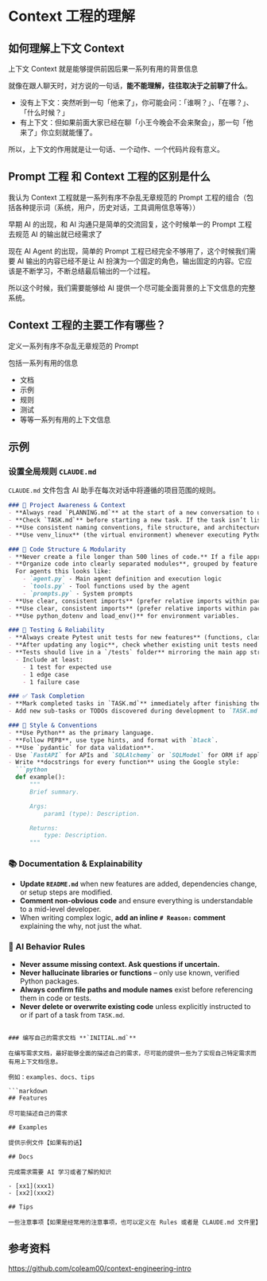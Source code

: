 # Context 工程的理解

## 如何理解上下文 Context

上下文 Context 就是能够提供前因后果一系列有用的背景信息

就像在跟人聊天时，对方说的一句话，**能不能理解，往往取决于之前聊了什么**。

- 没有上下文：突然听到一句「他来了」，你可能会问：「谁啊？」、「在哪？」、「什么时候？」
- 有上下文：但如果前面大家已经在聊「小王今晚会不会来聚会」，那一句「他来了」你立刻就能懂了。

所以，上下文的作用就是让一句话、一个动作、一个代码片段有意义。

## Prompt 工程 和 Context 工程的区别是什么

我认为 Context 工程就是一系列有序不杂乱无章规范的 Prompt 工程的组合（包括各种提示词（系统，用户，历史对话，工具调用信息等等））

早期 AI 的出现，和 AI 沟通只是简单的交流回复，这个时候单一的 Prompt 工程去规范 AI 的输出就已经需求了

现在 AI Agent 的出现，简单的 Prompt 工程已经完全不够用了，这个时候我们需要 AI 输出的内容已经不是让 AI 扮演为一个固定的角色，输出固定的内容。它应该是不断学习，不断总结最后输出的一个过程。

所以这个时候，我们需要能够给 AI 提供一个尽可能全面背景的上下文信息的完整系统。

## Context 工程的主要工作有哪些？

定义一系列有序不杂乱无章规范的 Prompt

包括一系列有用的信息

- 文档
- 示例
- 规则
- 测试
- 等等一系列有用的上下文信息

## 示例

### 设置全局规则 `CLAUDE.md`

`CLAUDE.md` 文件包含 AI 助手在每次对话中将遵循的项目范围的规则。

```markdown
### 🔄 Project Awareness & Context
- **Always read `PLANNING.md`** at the start of a new conversation to understand the project's architecture, goals, style, and constraints.
- **Check `TASK.md`** before starting a new task. If the task isn’t listed, add it with a brief description and today's date.
- **Use consistent naming conventions, file structure, and architecture patterns** as described in `PLANNING.md`.
- **Use venv_linux** (the virtual environment) whenever executing Python commands, including for unit tests.

### 🧱 Code Structure & Modularity
- **Never create a file longer than 500 lines of code.** If a file approaches this limit, refactor by splitting it into modules or helper files.
- **Organize code into clearly separated modules**, grouped by feature or responsibility.
  For agents this looks like:
    - `agent.py` - Main agent definition and execution logic 
    - `tools.py` - Tool functions used by the agent 
    - `prompts.py` - System prompts
- **Use clear, consistent imports** (prefer relative imports within packages).
- **Use clear, consistent imports** (prefer relative imports within packages).
- **Use python_dotenv and load_env()** for environment variables.

### 🧪 Testing & Reliability
- **Always create Pytest unit tests for new features** (functions, classes, routes, etc).
- **After updating any logic**, check whether existing unit tests need to be updated. If so, do it.
- **Tests should live in a `/tests` folder** mirroring the main app structure.
  - Include at least:
    - 1 test for expected use
    - 1 edge case
    - 1 failure case

### ✅ Task Completion
- **Mark completed tasks in `TASK.md`** immediately after finishing them.
- Add new sub-tasks or TODOs discovered during development to `TASK.md` under a “Discovered During Work” section.

### 📎 Style & Conventions
- **Use Python** as the primary language.
- **Follow PEP8**, use type hints, and format with `black`.
- **Use `pydantic` for data validation**.
- Use `FastAPI` for APIs and `SQLAlchemy` or `SQLModel` for ORM if applicable.
- Write **docstrings for every function** using the Google style:
  ```python
  def example():
      """
      Brief summary.

      Args:
          param1 (type): Description.

      Returns:
          type: Description.
      """
  ```

### 📚 Documentation & Explainability
- **Update `README.md`** when new features are added, dependencies change, or setup steps are modified.
- **Comment non-obvious code** and ensure everything is understandable to a mid-level developer.
- When writing complex logic, **add an inline `# Reason:` comment** explaining the why, not just the what.

### 🧠 AI Behavior Rules
- **Never assume missing context. Ask questions if uncertain.**
- **Never hallucinate libraries or functions** – only use known, verified Python packages.
- **Always confirm file paths and module names** exist before referencing them in code or tests.
- **Never delete or overwrite existing code** unless explicitly instructed to or if part of a task from `TASK.md`.
```

### 编写自己的需求文档 **`INITIAL.md`**

在编写需求文档，最好能够全面的描述自己的需求，尽可能的提供一些为了实现自己特定需求而有用上下文档信息。

例如：examples、docs、tips

```markdown
## Features

尽可能描述自己的需求

## Examples

提供示例文件【如果有的话】

## Docs

完成需求需要 AI 学习或者了解的知识

- [xx1](xxx1)
- [xx2](xxx2)

## Tips 

一些注意事项【如果是经常用的注意事项，也可以定义在 Rules 或者是 CLAUDE.md 文件里】
```

## 参考资料

https://github.com/coleam00/context-engineering-intro